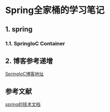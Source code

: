 # Spring全家桶的学习笔记

## 1. spring
### 1.1. SpringIoC Container
## 2. 博客参考递增
[SpringIoC博客地址](http://ljh.gold/spring-ioc/)
## 参考文献
[spring的技术文档](https://docs.spring.io/spring/docs/current/spring-framework-reference/core.html)



